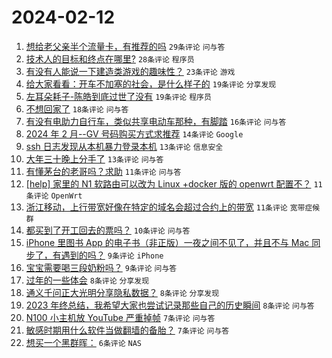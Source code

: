 # 2024-02-12

1. [想给老父亲半个流量卡，有推荐的吗](https://www.v2ex.com/t/1015388) `29条评论` `问与答`
1. [技术人的目标和终点在哪里?](https://www.v2ex.com/t/1015421) `28条评论` `程序员`
1. [有没有人能说一下建造类游戏的趣味性？](https://www.v2ex.com/t/1015401) `23条评论` `游戏`
1. [给大家看看：开车不加塞的社会，是什么样子的](https://www.v2ex.com/t/1015409) `19条评论` `分享发现`
1. [左耳朵耗子-陈皓到底过世了没有](https://www.v2ex.com/t/1015407) `19条评论` `程序员`
1. [不想回家了](https://www.v2ex.com/t/1015395) `18条评论` `问与答`
1. [有没有电助力自行车，类似共享电动车那种，有脚踏](https://www.v2ex.com/t/1015400) `16条评论` `问与答`
1. [2024 年 2 月--GV 号码购买方式求推荐](https://www.v2ex.com/t/1015419) `14条评论` `Google`
1. [ssh 日志发现从本机暴力登录本机](https://www.v2ex.com/t/1015418) `13条评论` `信息安全`
1. [大年三十晚上分手了](https://www.v2ex.com/t/1015429) `13条评论` `问与答`
1. [有懂茅台的老哥吗？求助](https://www.v2ex.com/t/1015410) `11条评论` `问与答`
1. [[help] 家里的 N1 软路由可以改为 Linux +docker 版的 openwrt 配置不？](https://www.v2ex.com/t/1015389) `11条评论` `OpenWrt`
1. [浙江移动，上行带宽好像在特定的域名会超过合约上的带宽](https://www.v2ex.com/t/1015386) `11条评论` `宽带症候群`
1. [都买到了开工回去的票吗？](https://www.v2ex.com/t/1015428) `10条评论` `问与答`
1. [iPhone 里图书 App 的电子书（非正版）一夜之间不见了，并且不与 Mac 同步了，有遇到的吗？](https://www.v2ex.com/t/1015394) `9条评论` `iPhone`
1. [宝宝需要喝三段奶粉吗？](https://www.v2ex.com/t/1015387) `9条评论` `问与答`
1. [过年的一些体会](https://www.v2ex.com/t/1015439) `8条评论` `分享发现`
1. [通义千问正大光明分享隐私数据？](https://www.v2ex.com/t/1015417) `8条评论` `分享发现`
1. [2023 年终总结，我希望大家也尝试记录那些自己的历史瞬间](https://www.v2ex.com/t/1015416) `8条评论` `问与答`
1. [N100 小主机放 YouTube 严重掉帧](https://www.v2ex.com/t/1015434) `7条评论` `问与答`
1. [敏感时期用什么软件当做翻墙的备胎？](https://www.v2ex.com/t/1015423) `7条评论` `问与答`
1. [想买一个黑群晖：](https://www.v2ex.com/t/1015414) `6条评论` `NAS`
